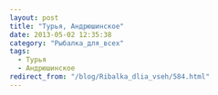 ```yaml
---
layout: post
title: "Турья, Андрюшинское"
date: 2013-05-02 12:35:38
category: "Рыбалка_для_всех"
tags:
  - Турья
  - Андрюшинское
redirect_from: "/blog/Ribalka_dlia_vseh/584.html"
---
```

